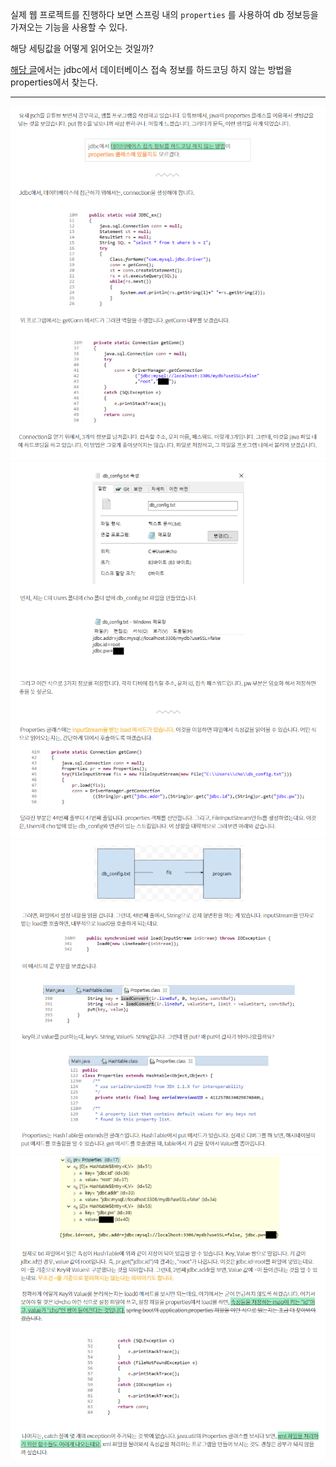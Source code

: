 실제 웹 프로젝트를 진행하다 보면 스프링 내의 `properties` 를 사용하여 db 정보등을 가져오는 기능을 사용할 수 있다.

해당 세팅값을 어떻게 읽어오는 것일까?

[해당 글](https://codingdog.tistory.com/entry/java-properties-%ED%81%B4%EB%9E%98%EC%8A%A4-txt-%ED%8C%8C%EC%9D%BC%EB%A1%9C%EB%B6%80%ED%84%B0-%EC%86%8D%EC%84%B1%EA%B0%92%EB%93%A4%EC%9D%84-%EC%9D%BD%EC%96%B4%EB%B4%85%EC%8B%9C%EB%8B%A4?category=1055040)에서는 jdbc에서 데이터베이스 접속 정보를 하드코딩 하지 않는 방법을 properties에서 찾는다.

---

![](./images/2020-08-20-10-01-01.png)
![](./images/2020-08-20-10-01-14.png)
![](./images/2020-08-20-10-01-27.png)
![](./images/2020-08-20-10-01-42.png)
